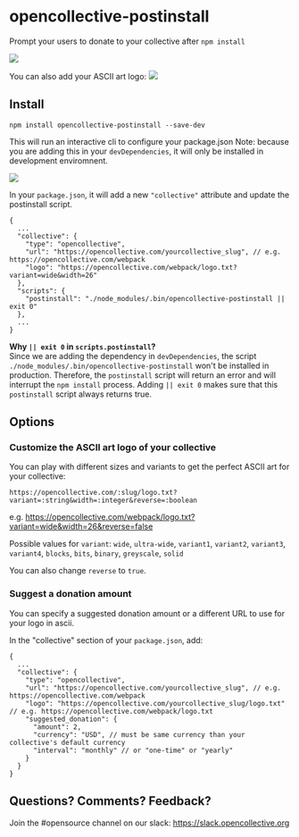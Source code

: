 # opencollective-postinstall
Prompt your users to donate to your collective after `npm install`

![](https://cl.ly/0u2a0z0Y3X37/Screen%20Shot%202017-03-24%20at%202.37.46%20PM.png)

You can also add your ASCII art logo:
![](https://cl.ly/3u182e3B0323/Screen%20Shot%202017-03-14%20at%2010.51.21%20AM.png)

## Install

    npm install opencollective-postinstall --save-dev

This will run an interactive cli to configure your package.json
Note: because you are adding this in your `devDependencies`, it will only be installed in development enviromnent.

![](https://cl.ly/2k0G1C461A09/Screen%20Shot%202017-03-14%20at%2010.53.36%20AM.png)

In your `package.json`, it will add a new `"collective"` attribute and update the postinstall script.

    {
      ...
      "collective": {
        "type": "opencollective",
        "url": "https://opencollective.com/yourcollective_slug", // e.g. https://opencollective.com/webpack
        "logo": "https://opencollective.com/webpack/logo.txt?variant=wide&width=26"
      },
      "scripts": {
        "postinstall": "./node_modules/.bin/opencollective-postinstall || exit 0"
      },
      ...
    }

**Why `|| exit 0` in `scripts.postinstall`?**<br />
Since we are adding the dependency in `devDependencies`, the script `./node_modules/.bin/opencollective-postinstall` won't be installed in production. Therefore, the `postinstall` script will return an error and will interrupt the `npm install` process. Adding `|| exit 0` makes sure that this `postinstall` script always returns true.

## Options

### Customize the ASCII art logo of your collective

You can play with different sizes and variants to get the perfect ASCII art for your collective:

    https://opencollective.com/:slug/logo.txt?variant=:string&width=:integer&reverse=:boolean


e.g. https://opencollective.com/webpack/logo.txt?variant=wide&width=26&reverse=false

Possible values for `variant`: `wide`, `ultra-wide`, `variant1`, `variant2`, `variant3`, `variant4`, `blocks`, `bits`, `binary`, `greyscale`, `solid`

You can also change `reverse` to `true`.

### Suggest a donation amount

You can specify a suggested donation amount or a different URL to use for your logo in ascii.

In the "collective" section of your `package.json`, add: 

    {
      ...
      "collective": {
        "type": "opencollective",
        "url": "https://opencollective.com/yourcollective_slug", // e.g. https://opencollective.com/webpack
        "logo": "https://opencollective.com/yourcollective_slug/logo.txt" // e.g. https://opencollective.com/webpack/logo.txt
        "suggested_donation": {
          "amount": 2,
          "currency": "USD", // must be same currency than your collective's default currency
          "interval": "monthly" // or "one-time" or "yearly"
        }
      }
    }


## Questions? Comments? Feedback?

Join the #opensource channel on our slack: https://slack.opencollective.org

